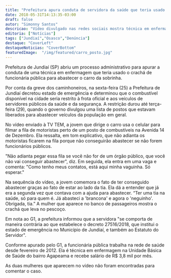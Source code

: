 ```yaml
---
title: "Prefeitura apura conduta de servidora da saúde que teria usado crachá para furar fila e abastecer carro de sobrinha"
date: 2018-05-31T14:13:35-03:00
draft: false
autor: "Simonny Santos"
descricao: "Vídeo divulgado nas redes sociais mostra técnica em enfermagem acompanhando jovem na fila para abastecer carro em Jundiaí (SP). Decreto restringia abastecimento a funcionários da saúde e da segurança."
editoria: ["Notícias"]
tags: ["Jundiaí","Osasco","Denúncia"]
destaque: "CoverLeft"
destaqueNoticias: "CoverBottom"
featuredImage:  "/img/featured/carro_posto.jpg"
---
```

Prefeitura de Jundiaí (SP) abriu um processo administrativo para apurar a conduta de uma técnica em enfermagem que teria usado o crachá de funcionária pública para abastecer o carro da sobrinha.

Por conta da greve dos caminhoneiros, na sexta-feira (25) a Prefeitura de Jundiaí decretou estado de emergência e determinou que o combustível disponível na cidade seria restrito à frota oficial e aos veículos de servidores públicos da saúde e da segurança. A restrição durou até terça-feira (29), quando o governo divulgou uma lista de postos que estavam liberados para abastecer veículos da população em geral.

No vídeo enviado à TV TEM, a jovem que dirige o carro usa o celular para filmar a fila de motoristas perto de um posto de combustíveis na Avenida 14 de Dezembro. Ela ressalta, em tom explicativo, que não adianta os motoristas ficarem na fila porque não conseguirão abastecer se não forem funcionários públicos.

"Não adianta pegar essa fila se você não for de um órgão público, que você não vai conseguir abastecer", diz. Em seguida, ela entra em uma vaga e comenta: "Como tenho meus contatos, está aqui minha vaguinha. Só esperar."

Na sequência do vídeo, a jovem comemora o fato de ter conseguido abastecer graças ao fato de estar ao lado da tia. Ela dá a entender que já era a segunda vez que contava com a ajuda para abastecer. “Ter uma tia na saúde, só para quem é. Já abasteci a 'brancona' e agora o 'neguinho'. Obrigada, tia.” A mulher que aparece no banco de passageiros mostra o crachá que leva no pescoço.

Em nota ao G1, a prefeitura informou que a servidora "se comporta de maneira contrária ao que estabelece o decreto 27516/2018, que institui o estado de emergência no Município de Jundiaí, e também ao Estatuto do Servidor".

Conforme apurado pelo G1, a funcionária pública trabalha na rede de saúde desde fevereiro de 2012. Ela é técnica em enfermagem na Unidade Básica de Saúde do bairro Agapeama e recebe salário de R$ 3,8 mil por mês.

As duas mulheres que aparecem no vídeo não foram encontradas para comentar o caso.
